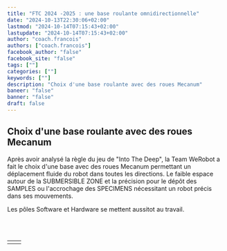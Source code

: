 ```yaml
---
title: "FTC 2024 -2025 : une base roulante omnidirectionnelle"
date: "2024-10-13T22:30:06+02:00"
lastmod: "2024-10-14T07:15:43+02:00"
lastupdate: "2024-10-14T07:15:43+02:00"
author: "coach.francois"
authors: ["coach.francois"]
facebook_author: "false"
facebook_site: "false"
tags: [""]
categories: [""]
keywords: [""]
description: "Choix d'une base roulante avec des roues Mecanum"
baneer: "false"
banner: "false"
draft: false
---
```

## Choix d'une base roulante avec des roues Mecanum

Après avoir analysé la règle du jeu de "Into The Deep", la Team WeRobot a fait le choix d'une base avec des roues Mecanum permettant un déplacement fluide du robot dans toutes les directions. Le faible espace autour de la SUBMERSIBLE ZONE et la précision pour le dépôt des SAMPLES ou l'accrochage des SPECIMENS nécessitant un robot précis dans ses mouvements.

Les pôles Software et Hardware se mettent aussitot au travail.

<br><br>
<center>
<div style="width: 100%">
    <table>
        <tr>
            <td><img src="https://werobot.fr/posts/macanum 01.jpg" alt=""></td>
            <td><img src="https://werobot.fr/posts/macanum 00.jpg" alt=""></td>
	</tr>
    </table>
</div>
</center>
<br><br>




